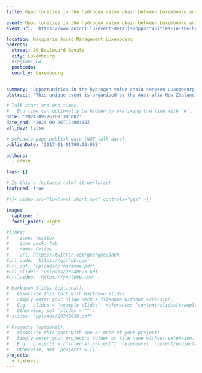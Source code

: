 ```yaml
---
title: Opportunities in the hydrogen value chain between Luxembourg and Australia

event: Opportunities in the hydrogen value chain between Luxembourg and Australia
event_url: 'https://www.anzccl.lu/event-details/opportunities-in-the-hydrogen-value-chain-between-luxembourg-and-australia'

location: Macquarie Asset Management Luxembourg
address: 
  street: 20 Boulevard Royale 
  city: Luxembourg
  #region: CA
  postcode: 
  country: Luxembourg


summary: 'Opportunities in the hydrogen value chain between Luxembourg and Australia'
abstract: 'This unique event is organised by the Australia New Zealand Chamber of Commerce Limited, bringing together unique perspectives and opportunities within the hydrogen value chain briding Luxembourg and Australia. Speakers representing a selection of leading research, technology providers, engineering companies and investment bodies, along with government representation from both Luxembourg and Australia, will discuss the current state of play and explore the future opportunities in this space.'

# Talk start and end times.
#   End time can optionally be hidden by prefixing the line with `#`.
date: '2024-09-26T08:30:00Z'
date_end: '2024-09-26T12:00:00Z'
all_day: false

# Schedule page publish date (NOT talk date).
publishDate: '2017-01-01T00:00:00Z'

authors:
  - admin

tags: []

# Is this a featured talk? (true/false)
featured: true

#{{< video src="luxhyval_short.mp4" controls="yes" >}}

image:
  caption: ''
  focal_point: Right

#links:
#  - icon: twitter
#    icon_pack: fab
#    name: Follow
#    url: https://twitter.com/georgecushen
#url_code: 'https://github.com'
#url_pdf: 'uploads/programme.pdf'
#url_slides: 'uploads/20240820.pdf'
#url_video: 'https://youtube.com'

# Markdown Slides (optional).
#   Associate this talk with Markdown slides.
#   Simply enter your slide deck's filename without extension.
#   E.g. `slides = "example-slides"` references `content/slides/example-slides.md`.
#   Otherwise, set `slides = ""`.
# slides: "uploads/20240820.pdf"

# Projects (optional).
#   Associate this post with one or more of your projects.
#   Simply enter your project's folder or file name without extension.
#   E.g. `projects = ["internal-project"]` references `content/project/deep-learning/index.md`.
#   Otherwise, set `projects = []`.
projects:
  - luxhyval
---
```








